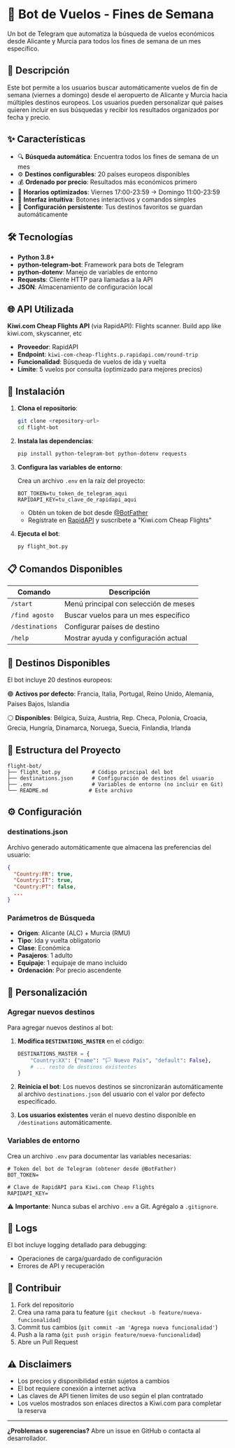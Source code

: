 # 🤖 Bot de Vuelos - Fines de Semana

Un bot de Telegram que automatiza la búsqueda de vuelos económicos desde Alicante y Murcia para todos los fines de semana de un mes específico.

## 📖 Descripción

Este bot permite a los usuarios buscar automáticamente vuelos de fin de semana (viernes a domingo) desde el aeropuerto de Alicante y Murcia hacia múltiples destinos europeos. Los usuarios pueden personalizar qué países quieren incluir en sus búsquedas y recibir los resultados organizados por fecha y precio.

## ✨ Características

- 🔍 **Búsqueda automática**: Encuentra todos los fines de semana de un mes
- ⚙️ **Destinos configurables**: 20 países europeos disponibles
- 💰 **Ordenado por precio**: Resultados más económicos primero
- 📅 **Horarios optimizados**: Viernes 17:00-23:59 → Domingo 11:00-23:59
- 🎯 **Interfaz intuitiva**: Botones interactivos y comandos simples
- 💾 **Configuración persistente**: Tus destinos favoritos se guardan automáticamente

## 🛠️ Tecnologías

- **Python 3.8+**
- **python-telegram-bot**: Framework para bots de Telegram
- **python-dotenv**: Manejo de variables de entorno
- **Requests**: Cliente HTTP para llamadas a la API
- **JSON**: Almacenamiento de configuración local

## 🌐 API Utilizada

**Kiwi.com Cheap Flights API** (via RapidAPI): Flights scanner. Build app like kiwi.com, skyscanner, etc

- **Proveedor**: RapidAPI
- **Endpoint**: `kiwi-com-cheap-flights.p.rapidapi.com/round-trip`
- **Funcionalidad**: Búsqueda de vuelos de ida y vuelta
- **Límite**: 5 vuelos por consulta (optimizado para mejores precios)

## 🚀 Instalación

1. **Clona el repositorio**:

   ```bash
   git clone <repository-url>
   cd flight-bot
   ```

2. **Instala las dependencias**:

   ```bash
   pip install python-telegram-bot python-dotenv requests
   ```

3. **Configura las variables de entorno**:

   Crea un archivo `.env` en la raíz del proyecto:

   ```env
   BOT_TOKEN=tu_token_de_telegram_aqui
   RAPIDAPI_KEY=tu_clave_de_rapidapi_aqui
   ```

   - Obtén un token de bot desde [@BotFather](https://t.me/botfather)
   - Regístrate en [RapidAPI](https://rapidapi.com) y suscríbete a "Kiwi.com Cheap Flights"

4. **Ejecuta el bot**:
   ```bash
   py flight_bot.py
   ```

## 📋 Comandos Disponibles

| Comando         | Descripción                           |
| --------------- | ------------------------------------- |
| `/start`        | Menú principal con selección de meses |
| `/find agosto`  | Buscar vuelos para un mes específico  |
| `/destinations` | Configurar países de destino          |
| `/help`         | Mostrar ayuda y configuración actual  |

## 🎯 Destinos Disponibles

El bot incluye 20 destinos europeos:

🟢 **Activos por defecto**: Francia, Italia, Portugal, Reino Unido, Alemania, Países Bajos, Islandia

⚪ **Disponibles**: Bélgica, Suiza, Austria, Rep. Checa, Polonia, Croacia, Grecia, Hungría, Dinamarca, Noruega, Suecia, Finlandia, Irlanda

## 📁 Estructura del Proyecto

```
flight-bot/
├── flight_bot.py          # Código principal del bot
├── destinations.json      # Configuración de destinos del usuario
├── .env                   # Variables de entorno (no incluir en Git)
└── README.md             # Este archivo
```

## ⚙️ Configuración

### destinations.json

Archivo generado automáticamente que almacena las preferencias del usuario:

```json
{
  "Country:FR": true,
  "Country:IT": true,
  "Country:PT": false,
  ...
}
```

### Parámetros de Búsqueda

- **Origen**: Alicante (ALC) + Murcia (RMU)
- **Tipo**: Ida y vuelta obligatorio
- **Clase**: Económica
- **Pasajeros**: 1 adulto
- **Equipaje**: 1 equipaje de mano incluido
- **Ordenación**: Por precio ascendente

## 🔧 Personalización

### Agregar nuevos destinos

Para agregar nuevos destinos al bot:

1. **Modifica `DESTINATIONS_MASTER`** en el código:

   ```python
   DESTINATIONS_MASTER = {
       "Country:XX": {"name": "🏳️ Nuevo País", "default": False},
       # ... resto de destinos existentes
   }
   ```

2. **Reinicia el bot**: Los nuevos destinos se sincronizarán automáticamente al archivo `destinations.json` del usuario con el valor por defecto especificado.

3. **Los usuarios existentes** verán el nuevo destino disponible en `/destinations` automáticamente.

### Variables de entorno

Crea un archivo `.env` para documentar las variables necesarias:

```env
# Token del bot de Telegram (obtener desde @BotFather)
BOT_TOKEN=

# Clave de RapidAPI para Kiwi.com Cheap Flights
RAPIDAPI_KEY=
```

⚠️ **Importante**: Nunca subas el archivo `.env` a Git. Agrégalo a `.gitignore`.

## 📝 Logs

El bot incluye logging detallado para debugging:

- Operaciones de carga/guardado de configuración
- Errores de API y recuperación

## 🤝 Contribuir

1. Fork del repositorio
2. Crea una rama para tu feature (`git checkout -b feature/nueva-funcionalidad`)
3. Commit tus cambios (`git commit -am 'Agrega nueva funcionalidad'`)
4. Push a la rama (`git push origin feature/nueva-funcionalidad`)
5. Abre un Pull Request

## ⚠️ Disclaimers

- Los precios y disponibilidad están sujetos a cambios
- El bot requiere conexión a internet activa
- Las claves de API tienen límites de uso según el plan contratado
- Los vuelos mostrados son enlaces directos a Kiwi.com para completar la reserva

---

**¿Problemas o sugerencias?** Abre un issue en GitHub o contacta al desarrollador.
